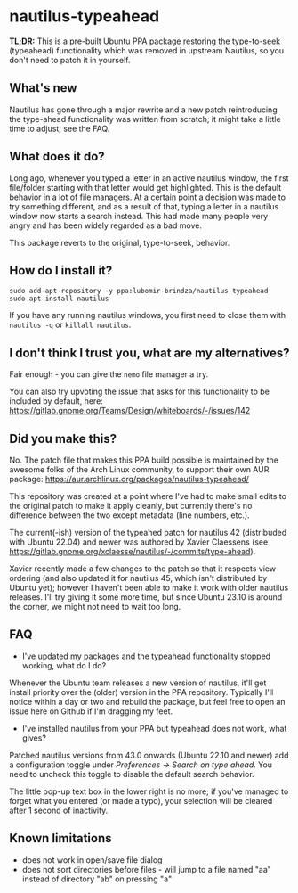 # nautilus-typeahead

**TL;DR:** This is a pre-built Ubuntu PPA package restoring the type-to-seek (typeahead) functionality which was removed in upstream Nautilus, 
so you don't need to patch it in yourself.

## What's new

Nautilus has gone through a major rewrite and a new patch reintroducing the type-ahead functionality was written from scratch; it might take a little time to adjust; see the FAQ.

## What does it do?

Long ago, whenever you typed a letter in an active nautilus window, the first file/folder starting with that letter would get highlighted. This is
the default behavior in a lot of file managers. At a certain point a decision was made to try something different, and as a result of that, typing a letter
in a nautilus window now starts a search instead. This had made many people very angry and has been widely regarded as a bad move.

This package reverts to the original, type-to-seek, behavior.

## How do I install it?

```
sudo add-apt-repository -y ppa:lubomir-brindza/nautilus-typeahead
sudo apt install nautilus
```
If you have any running nautilus windows, you first need to close them with `nautilus -q` or `killall nautilus`.

## I don't think I trust you, what are my alternatives?

Fair enough - you can give the `nemo` file manager a try.

You can also try upvoting the issue that asks for this functionality to be included by default, here: https://gitlab.gnome.org/Teams/Design/whiteboards/-/issues/142 

## Did you make this?

No. The patch file that makes this PPA build possible is maintained by the awesome folks of the Arch Linux community, 
to support their own AUR package: https://aur.archlinux.org/packages/nautilus-typeahead/

This repository was created at a point where I've had to make small edits to the original patch to make it apply cleanly, but currently there's no difference between the two except metadata (line numbers, etc.).

The current(-ish) version of the typeahed patch for nautilus 42 (distribuded with Ubuntu 22.04) and newer was authored by Xavier Claessens (see https://gitlab.gnome.org/xclaesse/nautilus/-/commits/type-ahead).

Xavier recently made a few changes to the patch so that it respects view ordering (and also updated it for nautilus 45, which isn't distributed by Ubuntu yet); however I haven't been able to make it work with older nautilus releases. I'll try giving it some more time, but since Ubuntu 23.10 is around the corner, we might not need to wait too long.

## FAQ

- I've updated my packages and the typeahead functionality stopped working, what do I do?

Whenever the Ubuntu team releases a new version of nautilus, it'll get install priority over the (older) version in the PPA repository. 
Typically I'll notice within a day or two and rebuild the package, but feel free to open an issue here on Github if I'm dragging my feet.

- I've installed nautilus from your PPA but typeahead does not work, what gives?

Patched nautilus versions from 43.0 onwards (Ubuntu 22.10 and newer) add a configuration toggle under _Preferences -> Search on type ahead_. You need to uncheck this toggle to disable the default search behavior.

The little pop-up text box in the lower right is no more; if you've managed to forget what you entered (or made a typo), your selection will be cleared after 1 second of inactivity.

## Known limitations
- does not work in open/save file dialog
- does not sort directories before files - will jump to a file named "aa" instead of directory "ab" on pressing "a"
